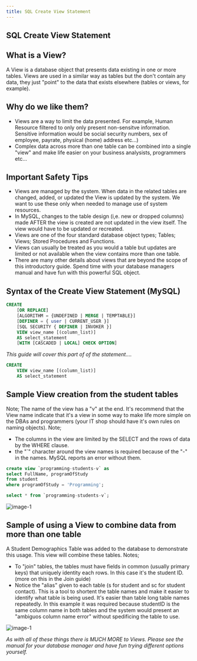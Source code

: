 ```yaml
---
title: SQL Create View Statement
---
```

## SQL Create View Statement

## What is a View?
A View is a database object that presents data existing in one or more tables. Views are used in a similar way as tables but the don't contain any data, they just "point" to the data that exists elsewhere (tables or views, for example).

## Why do we like them?
* Views are a way to limit the data presented. For example, Human Resource filtered to only only present non-sensitve information. Sensitive information would be social security numbers, sex of employee, payrate, physical (home) address etc...)
* Complex data across more than one table can be combined into a single "view" and make life easier on your business analysists, programmers etc...

## Important Safety Tips
* Views are managed by the system. When data in the related tables are changed, added, or updated the View is updated by the system.  We want to use these only when needed to manage use of system resources.
* In MySQL, changes to the table design (i,e. new or dropped columns) made AFTER the view is created are not updated in the view itself.  The view would have to be updated or recreated. 
* Views are one of the four standard database object types; Tables; Views; Stored Procedures and Functions.  
* Views can usually be treated as you would a table but updates are limited or not available when the view contains more than one table.
* There are many other details about views that are beyond the scope of this introductory guide. Spend time with your database managers manual and have fun with this powerful SQL object.

## Syntax of the Create View Statement (MySQL)
```sql
CREATE
    [OR REPLACE]
    [ALGORITHM = {UNDEFINED | MERGE | TEMPTABLE}]
    [DEFINER = { user | CURRENT_USER }]
    [SQL SECURITY { DEFINER | INVOKER }]
    VIEW view_name [(column_list)]
    AS select_statement
	[WITH [CASCADED | LOCAL] CHECK OPTION]
```
*This guide will cover this part of of the statement....*
```sql
CREATE
    VIEW view_name [(column_list)]
    AS select_statement
```

## Sample View creation from the student tables
Note; The name of the view has a "v" at the end.  It's recommend that the View name indicate that it's a view in some way to make life more simple on the DBAs and programmers (your IT shop should have it's own rules on naming objects). 
Note; 
* The columns in the view are limited by the SELECT and the rows of data by the WHERE clause.
* the "`" character around the view names is required because of the "-" in the names. MySQL reports an error without them.

```sql
create view `programming-students-v` as
select FullName, programOfStudy 
from student 
where programOfStudy = 'Programming';

select * from `programming-students-v`;
```
![image-1](https://github.com/SteveChevalier/guide-images/blob/master/create-view-statement01.JPG?raw=true)

## Sample of using a View to combine data from more than one table
A Student Demographics Table was added to the database to demonstrate this usage. This view will combine these tables.
Notes;
* To "join" tables, the tables must have fields in common (usually primary keys) that uniquely identity each rows. In this case it's the student ID. (more on this in the Join guide)
* Notice the "alias" given to each table (s for student and sc for student contact).  This is a tool to shortent the table names and make it easier to identify what table is being used. It's easier than table long table names repeatedly.  In this example it was required because studentID is the same column name in both tables and the system would present an "ambiguos column name error" without spedificing the table to use.

![image-1](https://github.com/SteveChevalier/guide-images/blob/master/create-view-statement02.JPG?raw=true)

*As with all of these things there is MUCH MORE to Views.  Please see the manual for your database manager and have fun trying different options yourself.*


